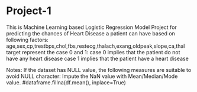 # Project-1
This is  Machine Learning based Logistic Regression Model Project for predicting the chances of Heart Disease a patient can have based on following factors:
age,sex,cp,trestbps,chol,fbs,restecg,thalach,exang,oldpeak,slope,ca,thal
target represent the case 0 and 1:
case 0 implies that the patient do not have any heart disease
case 1 implies that the patient have a heart disease

Notes:
If the dataset has NULL value, the following measures are suitable to avoid NULL character:
Impute the NaN value with Mean/Median/Mode value.
#dataframe.fillna(df.mean(), inplace=True)
